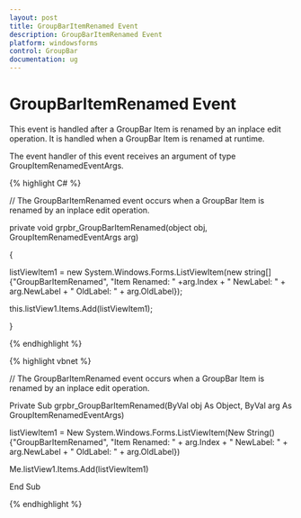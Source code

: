 ```yaml
---
layout: post
title: GroupBarItemRenamed Event
description: GroupBarItemRenamed Event
platform: windowsforms
control: GroupBar
documentation: ug
---
```

# GroupBarItemRenamed Event

This event is handled after a GroupBar Item is renamed by an inplace edit operation. It is handled when a GroupBar Item is renamed at runtime.

The event handler of this event receives an argument of type GroupItemRenamedEventArgs.

{% highlight C# %}  

// The GroupBarItemRenamed event occurs when a GroupBar Item is renamed by an inplace edit operation.

private void grpbr_GroupBarItemRenamed(object obj, GroupItemRenamedEventArgs arg)

{

listViewItem1 = new System.Windows.Forms.ListViewItem(new string[] {"GroupBarItemRenamed", "Item Renamed: " +arg.Index + " NewLabel: " + arg.NewLabel + " OldLabel: " + arg.OldLabel});

this.listView1.Items.Add(listViewItem1);

}

{% endhighlight %}


{% highlight vbnet %} 

// The GroupBarItemRenamed event occurs when a GroupBar Item is renamed by an inplace edit operation.

Private Sub grpbr_GroupBarItemRenamed(ByVal obj As Object, ByVal arg As GroupItemRenamedEventArgs)

listViewItem1 = New System.Windows.Forms.ListViewItem(New String() {"GroupBarItemRenamed", "Item Renamed: " + arg.Index + " NewLabel: " + arg.NewLabel + " OldLabel: " + arg.OldLabel})

Me.listView1.Items.Add(listViewItem1)

End Sub

{% endhighlight %}